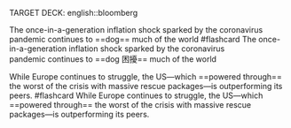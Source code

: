 TARGET DECK: english::bloomberg

The once-in-a-generation inflation shock sparked by the coronavirus pandemic continues to ==dog== much of the world #flashcard
The once-in-a-generation inflation shock sparked by the coronavirus pandemic continues to ==dog 困擾== much of the world 
<!--ID: 1716831550907-->

While Europe continues to struggle, the US—which ==powered through== the worst of the crisis with massive rescue packages—is outperforming its peers. #flashcard 
While Europe continues to struggle, the US—which ==powered through== the worst of the crisis with massive rescue packages—is outperforming its peers.

